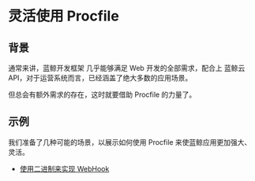# 灵活使用 Procfile

##  背景

通常来讲，蓝鲸开发框架 几乎能够满足 Web 开发的全部需求，配合上 蓝鲸云 API，对于运营系统而言，已经涵盖了绝大多数的应用场景。

但总会有额外需求的存在，这时就要借助 Procfile 的力量了。

## 示例

我们准备了几种可能的场景，以展示如何使用 Procfile 来使蓝鲸应用更加强大、灵活。

- [使用二进制来实现 WebHook](./deploy_binary.md)
